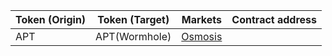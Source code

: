 | Token (Origin) | Token (Target) | Markets                                       | Contract address |
| -------------- | -------------- | --------------------------------------------- | ---------------- |
| APT            | APT(Wormhole)  | [Osmosis](https://app.osmosis.zone/pool/1125) |                  |
